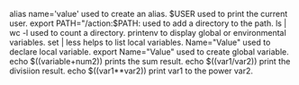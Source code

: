 alias name='value' used to create an alias.
$USER used to print the current user.
export PATH="/action:$PATH: used to add a directory to the path.
ls | wc -l used to count a directory.
printenv to display global or environmental variables.
set | less helps to list local variables.
Name="Value" used to declare local variable.
export Name="Value" used to create global variable.
echo $((variable+num2)) prints the sum result. 
echo $((var1/var2)) print the divisiion result.
echo $((var1**var2)) print var1 to the power var2.
